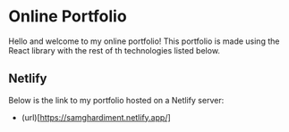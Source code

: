 # Online Portfolio

Hello and welcome to my online portfolio! This portfolio is made using the React library with the rest of th technologies listed below.

## Netlify

Below is the link to my portfolio hosted on a Netlify server:

- (url)[https://samghardiment.netlify.app/]
